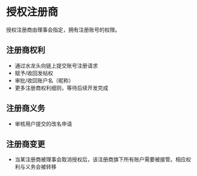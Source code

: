 # 授权注册商
授权注册商由理事会指定，拥有注册账号的权限。

## 注册商权利
- 通过水龙头向链上提交账号注册请求
- 赋予/收回发帖权
- 审批/收回账户名（昵称）
- 更多注册商权利细则，等待后续开发完成

## 注册商义务
- 审核用户提交的改名申请

## 注册商变更
- 当某注册商被理事会取消授权后，该注册商旗下所有账户需要被接管。相应权利与义务会被转移

